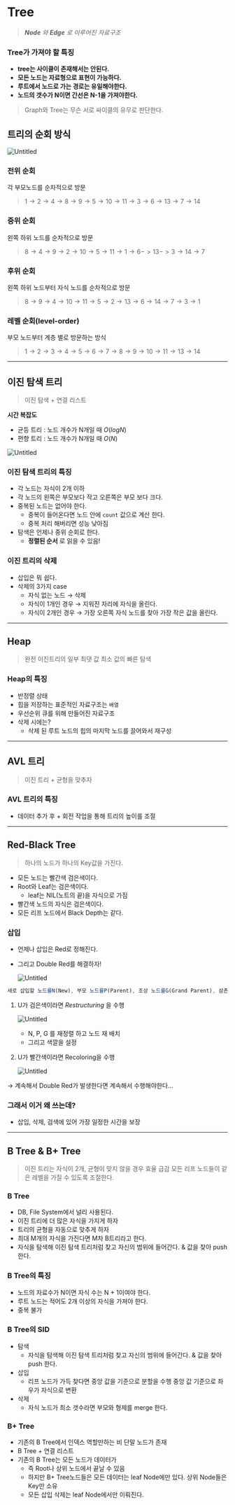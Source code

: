 # Tree

> ***Node** 와 **Edge** 로 이루어진 자료구조*
> 

### Tree가 가져야 할  특징

- **tree는 사이클이 존재해서는 안된다.**
- **모든 노드는 자료형으로 표현이 가능하다.**
- **루트에서 노드로 가는 경로는 유일해야한다.**
- **노드의 갯수가 N이면 간선은 N-1을 가져야한다.**

> Graph와 Tree는 무슨 서로 싸이클의 유무로 판단한다.
> 

## 트리의 순회 방식

![Untitled](Tree%2077f4db4b1d074d809db9457d80e04576/Untitled.png)

### 전위 순회

 각 부모노드를  순차적으로 방문

> $1 → 2 → 4 → 8 → 9 → 5 → 10 → 11 → 3 → 6 → 13 → 7 → 14$
> 

### 중위 순회

왼쪽 하위 노드를 순차적으로 방문

> $8 → 4 → 9 → 2 → 10 → 5 → 11 → 1 → 6 -> 13 -> 3 → 14 → 7$
> 

### 후위 순회

 왼쪽 하위 노드부터 자식 노드를 순차적으로 방문

> $8 → 9 → 4 → 10 → 11 → 5 → 2 → 13 →6 → 14 → 7 → 3 → 1$
> 

### 레벨 순회(level-order)

 부모 노드부터 계층 별로 방문하는 방식

> $1 → 2 → 3 → 4 → 5 → 6 → 7 → 8 → 9 → 10 → 11 → 13 → 14$
> 

---

## 이진 탐색 트리

> 이진 탐색 + 연결 리스트
> 

**시간 복잡도**

- 균등 트리 : 노드 개수가 N개일 때 $O(logN)$
- 편향 트리 : 노드 개수가 N개일 때 $O(N)$

![Untitled](Tree%2077f4db4b1d074d809db9457d80e04576/Untitled%201.png)

### 이진 탐색 트리의 특징

- 각 노드는 자식이 2개 이하
- 각 노드의 왼쪽은 부모보다 작고 오른쪽은 부모 보다 크다.
- 중복된 노드는 없어야 한다.
    - 중복이 들어온다면 노드 안에 `count` 값으로 계산 한다.
    - 중복 처리 해버리면 성능 낮아짐
- 탐색은 언제나 중위 순회로 한다.
    - **정렬된 순서** 로 읽을 수 있음!

### 이진 트리의 삭제

- 삽입은 뭐 쉽다.
- 삭제의 3가지 case
    - 자식 없는 노드 → 삭제
    - 자식이 1개인 경우 → 지워진 자리에 자식을 올린다.
    - 자식이 2개인 경우 → 가장 오른쪽 자식 노드를 찾아 가장 작은 값을 올린다.

---

## Heap

> 완전 이진트리의 일부 최댓 값 최소 값의 빠른 탐색
> 

### Heap의 특징

- 반정렬 상태
- 힙을 저장하는 표준적인 자료구조는 `배열`
- 우선순위 큐를 위해 만들어진 자료구조
- 삭제 시에는?
    - 삭제 된 루트 노드의 힙의 마지막 노드를 끌어와서 재구성

---

## AVL 트리

> 이진 트리 + 균형을 맞추자
> 

### AVL 트리의 특징

- 데이터 추가 후  + 회전 작업을 통해 트리의 높이를 조절

---

## Red-Black Tree

> 하나의 노드가 하나의 Key값을 가진다.
> 
- 모든 노드는 빨간색 검은색이다.
- Root와 Leaf는 검은색이다.
    - leaf는 NIL(노트의 끝)을 자식으로 가짐
- 빨간색 노드의 자식은 검은색이다.
- 모든 리프 노드에서 Black Depth는 같다.
    
    

### 삽입

- 언제나 삽입은 Red로 정해진다.
- 그리고 Double Red를 해결하자!
    
    ![Untitled](Tree%2077f4db4b1d074d809db9457d80e04576/Untitled%202.png)
    

```jsx
새로 삽입할 노드를N(New), 부모 노드를P(Parent), 조상 노드를G(Grand Parent), 삼촌 노드를U(Uncle)
```

1. U가 검은색이라면 *Restructuring* 을 수행 
    
    ![Untitled](Tree%2077f4db4b1d074d809db9457d80e04576/Untitled%203.png)
    
    - N, P, G 를 재정렬 하고 노드 재 배치
    - 그리고 색깔을 설정
2. U가 빨간색이라면 Recoloring을 수행 
    
    ![Untitled](Tree%2077f4db4b1d074d809db9457d80e04576/Untitled%204.png)
    

→ 계속해서 Double Red가 발생한다면 계속해서 수행해야한다…

### 그래서 이거 왜 쓰는데?

- 삽입, 삭제, 검색에 있어 가장 일정한 시간을 보장

---

## B Tree & B+ Tree

> 이진 트리는 자식이 2개, 균형이 맞지 않을 경우 효율 급감 
모든 리프  노드들이 같은 레벨을 가질 수 있도록 조절한다.
> 

### B Tree

- DB, File System에서 널리 사용된다.
- 이진 트리에 더 많은 자식을 가지게 하자
- 트리의 균형을 자동으로 맞추게 하자
- 최대 M개의 자식을 가진다면 M차 B트리라고 한다.
- 자식을 탐색해 이진 탐색 트리처럼 찾고 자신의 범위에 들어간다. & 값을 찾아 push 한다.

### B Tree의 특징

- 노드의 자료수가 N이면 자식 수는 N + 1이여야 한다.
- 루트 노드는 적어도 2개 이상의 자식을 가져야 한다.
- 중복 불가

### B Tree의 SID

- 탐색
    - 자식을 탐색해 이진 탐색 트리처럼 찾고 자신의 범위에 들어간다. & 값을 찾아 push 한다.
- 삽입
    - 리프 노드가 가득 찾다면 중앙 값을 기준으로 분할을 수행 중앙 값 기준으로 좌우가 자식으로 변환
- 삭제
    - 자식 노드가 최소 갯수라면 부모와 형제를 merge 한다.

### B+ Tree

- 기존의 B Tree에서 인덱스 역할만하는 비 단말 노드가 존재
- B Tree + 연결 리스트
- 기존의 B Tree는 모든 노드가 데이터가
    - 즉 Root나 상위 노드에서 끝날 수 있음
    - 하지만 B+ Tree노드들은 모든 데이터는 leaf Node에만 있다. 상위 Node들은 Key만 소유
    - 모든 삽입 삭제는 leaf Node에서만 이뤄진다.